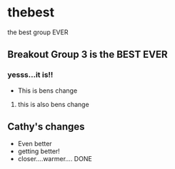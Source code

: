 # thebest
the best group EVER

## Breakout Group 3 is the BEST EVER
### yesss...it is!!

- This is bens change
1. this is also bens change

## Cathy's changes
- Even better
- getting better!  
- closer....warmer....
DONE